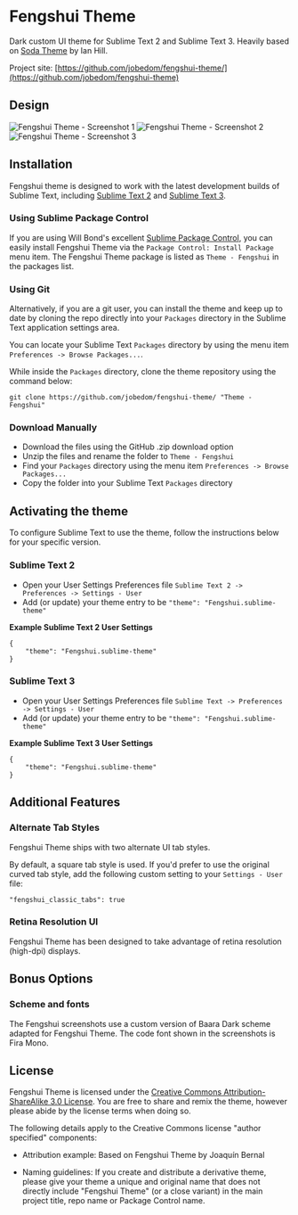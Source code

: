 # Fengshui Theme

Dark custom UI theme for Sublime Text 2 and Sublime Text 3. Heavily based on [Soda Theme](http://buymeasoda.com/) by Ian Hill.

Project site: [https://github.com/jobedom/fengshui-theme/](https://github.com/jobedom/fengshui-theme)

## Design

![Fengshui Theme - Screenshot 1](https://github.com/jobedom/fengshui-theme/screenshots/screenshot1.png)
![Fengshui Theme - Screenshot 2](https://github.com/jobedom/fengshui-theme/screenshots/screenshot2.png)
![Fengshui Theme - Screenshot 3](https://github.com/jobedom/fengshui-theme/screenshots/screenshot3.png)

## Installation

Fengshui theme is designed to work with the latest development builds of Sublime Text, including [Sublime Text 2](http://www.sublimetext.com/dev) and [Sublime Text 3](http://www.sublimetext.com/3dev).

### Using Sublime Package Control

If you are using Will Bond's excellent [Sublime Package Control](http://wbond.net/sublime_packages/package_control), you can easily install Fengshui Theme via the `Package Control: Install Package` menu item. The Fengshui Theme package is listed as `Theme - Fengshui` in the packages list.

### Using Git

Alternatively, if you are a git user, you can install the theme and keep up to date by cloning the repo directly into your `Packages` directory in the Sublime Text application settings area.

You can locate your Sublime Text `Packages` directory by using the menu item `Preferences -> Browse Packages...`.

While inside the `Packages` directory, clone the theme repository using the command below:

    git clone https://github.com/jobedom/fengshui-theme/ "Theme - Fengshui"

### Download Manually

* Download the files using the GitHub .zip download option
* Unzip the files and rename the folder to `Theme - Fengshui`
* Find your `Packages` directory using the menu item  `Preferences -> Browse Packages...`
* Copy the folder into your Sublime Text `Packages` directory

## Activating the theme

To configure Sublime Text to use the theme, follow the instructions below for your specific version.

### Sublime Text 2

* Open your User Settings Preferences file `Sublime Text 2 -> Preferences -> Settings - User`
* Add (or update) your theme entry to be `"theme": "Fengshui.sublime-theme"`

**Example Sublime Text 2 User Settings**

    {
        "theme": "Fengshui.sublime-theme"
    }

### Sublime Text 3

* Open your User Settings Preferences file `Sublime Text -> Preferences -> Settings - User`
* Add (or update) your theme entry to be `"theme": "Fengshui.sublime-theme"`

**Example Sublime Text 3 User Settings**

    {
        "theme": "Fengshui.sublime-theme"
    }

## Additional Features

### Alternate Tab Styles

Fengshui Theme ships with two alternate UI tab styles.

By default, a square tab style is used. If you'd prefer to use the original curved tab style, add the following custom setting to your `Settings - User` file:

    "fengshui_classic_tabs": true

### Retina Resolution UI

Fengshui Theme has been designed to take advantage of retina resolution (high-dpi) displays.

## Bonus Options

### Scheme and fonts

The Fengshui screenshots use a custom version of Baara Dark scheme adapted for Fengshui Theme. The code font shown in the screenshots is Fira Mono.

## License

Fengshui Theme is licensed under the [Creative Commons Attribution-ShareAlike 3.0 License](http://creativecommons.org/licenses/by-sa/3.0/). You are free to share and remix the theme, however please abide by the license terms when doing so.

The following details apply to the Creative Commons license "author specified" components:

* Attribution example: Based on Fengshui Theme by Joaquín Bernal

* Naming guidelines: If you create and distribute a derivative theme, please give your theme a unique and original name that does not directly include "Fengshui Theme" (or a close variant) in the main project title, repo name or Package Control name.
